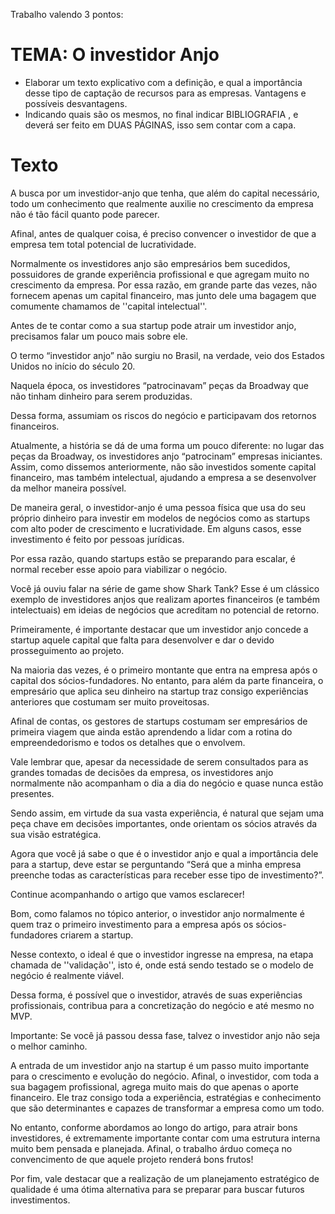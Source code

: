 Trabalho valendo 3 pontos:

# TEMA: O investidor Anjo

- Elaborar um texto explicativo com a definição, e qual a importância desse tipo de captação de recursos para as empresas. Vantagens e possíveis desvantagens.
- Indicando quais são os mesmos, no final indicar BIBLIOGRAFIA , e deverá ser feito em DUAS PÁGINAS, isso sem contar com a capa.

# Texto

A busca por um investidor-anjo que tenha, que além do capital necessário, todo um conhecimento que realmente auxilie no crescimento da empresa não é tão fácil quanto pode parecer.

Afinal, antes de qualquer coisa, é preciso convencer o investidor de que a empresa tem total potencial de lucratividade.

Normalmente os investidores anjo são empresários bem sucedidos, possuidores de grande experiência profissional e que agregam muito no crescimento da empresa. Por essa razão, em grande parte das vezes, não fornecem apenas um capital financeiro, mas junto dele uma bagagem que comumente chamamos de ''capital intelectual''.

Antes de te contar como a sua startup pode atrair um investidor anjo, precisamos falar um pouco mais sobre ele.

O termo “investidor anjo” não surgiu no Brasil, na verdade, veio dos Estados Unidos no início do século 20.

Naquela época, os investidores “patrocinavam” peças da Broadway que não tinham dinheiro para serem produzidas.

Dessa forma, assumiam os riscos do negócio e participavam dos retornos financeiros.

Atualmente, a história se dá de uma forma um pouco diferente: no lugar das peças da Broadway, os investidores anjo “patrocinam” empresas iniciantes. Assim, como dissemos anteriormente, não são investidos somente capital financeiro, mas também intelectual, ajudando a empresa a se desenvolver da melhor maneira possível.

De maneira geral, o investidor-anjo é uma pessoa física que usa do seu próprio dinheiro para investir em modelos de negócios como as startups com alto poder de crescimento e lucratividade. Em alguns casos, esse investimento é feito por pessoas jurídicas.

Por essa razão, quando startups estão se preparando para escalar, é normal receber esse apoio para viabilizar o negócio.

Você já ouviu falar na série de game show Shark Tank? Esse é um clássico exemplo de investidores anjos que realizam aportes financeiros (e também intelectuais) em ideias de negócios que acreditam no potencial de retorno.

Primeiramente, é importante destacar que um investidor anjo concede a startup aquele capital que falta para desenvolver e dar o devido prosseguimento ao projeto.

Na maioria das vezes, é o primeiro montante que entra na empresa após o capital dos sócios-fundadores. No entanto, para além da parte financeira, o empresário que aplica seu dinheiro na startup traz consigo experiências anteriores que costumam ser muito proveitosas.

Afinal de contas, os gestores de startups costumam ser empresários de primeira viagem que ainda estão aprendendo a lidar com a rotina do empreendedorismo e todos os detalhes que o envolvem.

Vale lembrar que, apesar da necessidade de serem consultados para as grandes tomadas de decisões da empresa, os investidores anjo normalmente não acompanham o dia a dia do negócio e quase nunca estão presentes.

Sendo assim, em virtude da sua vasta experiência, é natural que sejam uma peça chave em decisões importantes, onde orientam os sócios através da sua visão estratégica.

Agora que você já sabe o que é o investidor anjo e qual a importância dele para a startup, deve estar se perguntando “Será que a minha empresa preenche todas as características para receber esse tipo de investimento?”.

Continue acompanhando o artigo que vamos esclarecer!

Bom, como falamos no tópico anterior, o investidor anjo normalmente é quem traz o primeiro investimento para a empresa após os sócios-fundadores criarem a startup.

Nesse contexto, o ideal é que o investidor ingresse na empresa, na etapa chamada de ''validação'', isto é, onde está sendo testado se o modelo de negócio é realmente viável.

Dessa forma, é possível que o investidor, através de suas experiências profissionais, contribua para a concretização do negócio e até mesmo no MVP.

Importante: Se você já passou dessa fase, talvez o investidor anjo não seja o melhor caminho.

A entrada de um investidor anjo na startup é um passo muito importante para o crescimento e evolução do negócio. Afinal, o investidor, com toda a sua bagagem profissional, agrega muito mais do que apenas o aporte financeiro. Ele traz consigo toda a experiência, estratégias e conhecimento que são determinantes e capazes de transformar a empresa como um todo.

No entanto, conforme abordamos ao longo do artigo, para atrair bons investidores, é extremamente importante contar com uma estrutura interna muito bem pensada e planejada. Afinal, o trabalho árduo começa no convencimento de que aquele projeto renderá bons frutos!

Por fim, vale destacar que a realização de um planejamento estratégico de qualidade é uma ótima alternativa para se preparar para buscar futuros investimentos.
